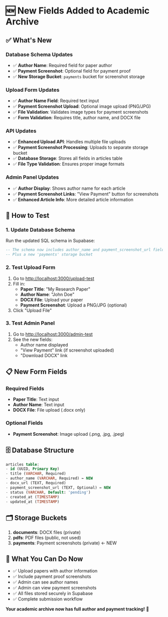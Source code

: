 # 🆕 New Fields Added to Academic Archive

## ✅ What's New

### Database Schema Updates
- ✅ **Author Name**: Required field for paper author
- ✅ **Payment Screenshot**: Optional field for payment proof
- ✅ **New Storage Bucket**: `payments` bucket for screenshot storage

### Upload Form Updates
- ✅ **Author Name Field**: Required text input
- ✅ **Payment Screenshot Upload**: Optional image upload (PNG/JPG)
- ✅ **File Validation**: Validates image types for payment screenshots
- ✅ **Form Validation**: Requires title, author name, and DOCX file

### API Updates
- ✅ **Enhanced Upload API**: Handles multiple file uploads
- ✅ **Payment Screenshot Processing**: Uploads to separate storage bucket
- ✅ **Database Storage**: Stores all fields in articles table
- ✅ **File Type Validation**: Ensures proper image formats

### Admin Panel Updates
- ✅ **Author Display**: Shows author name for each article
- ✅ **Payment Screenshot Links**: "View Payment" button for screenshots
- ✅ **Enhanced Article Info**: More detailed article information

## 🧪 How to Test

### 1. Update Database Schema
Run the updated SQL schema in Supabase:
```sql
-- The schema now includes author_name and payment_screenshot_url fields
-- Plus a new 'payments' storage bucket
```

### 2. Test Upload Form
1. Go to [http://localhost:3000/upload-test](http://localhost:3000/upload-test)
2. Fill in:
   - **Paper Title**: "My Research Paper"
   - **Author Name**: "John Doe"
   - **DOCX File**: Upload your paper
   - **Payment Screenshot**: Upload a PNG/JPG (optional)
3. Click "Upload File"

### 3. Test Admin Panel
1. Go to [http://localhost:3000/admin-test](http://localhost:3000/admin-test)
2. See the new fields:
   - Author name displayed
   - "View Payment" link (if screenshot uploaded)
   - "Download DOCX" link

## 📋 New Form Fields

### Required Fields
- **Paper Title**: Text input
- **Author Name**: Text input  
- **DOCX File**: File upload (.docx only)

### Optional Fields
- **Payment Screenshot**: Image upload (.png, .jpg, .jpeg)

## 🗄️ Database Structure

```sql
articles table:
- id (UUID, Primary Key)
- title (VARCHAR, Required)
- author_name (VARCHAR, Required) ← NEW
- docx_url (TEXT, Required)
- payment_screenshot_url (TEXT, Optional) ← NEW
- status (VARCHAR, Default: 'pending')
- created_at (TIMESTAMP)
- updated_at (TIMESTAMP)
```

## 🗂️ Storage Buckets

1. **documents**: DOCX files (private)
2. **pdfs**: PDF files (public, not used)
3. **payments**: Payment screenshots (private) ← NEW

## 🎯 What You Can Do Now

- ✅ Upload papers with author information
- ✅ Include payment proof screenshots
- ✅ Admin can see author names
- ✅ Admin can view payment screenshots
- ✅ All files stored securely in Supabase
- ✅ Complete submission workflow

**Your academic archive now has full author and payment tracking!** 🚀
